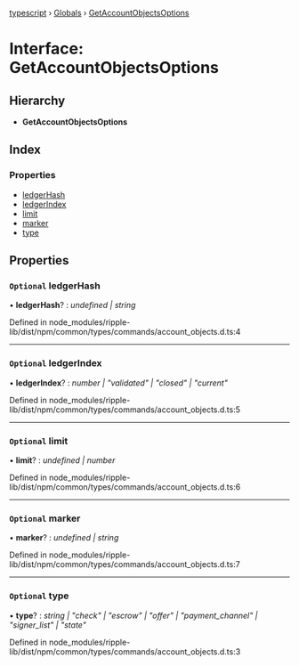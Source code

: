 [typescript](../README.md) › [Globals](../globals.md) › [GetAccountObjectsOptions](getaccountobjectsoptions.md)

# Interface: GetAccountObjectsOptions

## Hierarchy

* **GetAccountObjectsOptions**

## Index

### Properties

* [ledgerHash](getaccountobjectsoptions.md#optional-ledgerhash)
* [ledgerIndex](getaccountobjectsoptions.md#optional-ledgerindex)
* [limit](getaccountobjectsoptions.md#optional-limit)
* [marker](getaccountobjectsoptions.md#optional-marker)
* [type](getaccountobjectsoptions.md#optional-type)

## Properties

### `Optional` ledgerHash

• **ledgerHash**? : *undefined | string*

Defined in node_modules/ripple-lib/dist/npm/common/types/commands/account_objects.d.ts:4

___

### `Optional` ledgerIndex

• **ledgerIndex**? : *number | "validated" | "closed" | "current"*

Defined in node_modules/ripple-lib/dist/npm/common/types/commands/account_objects.d.ts:5

___

### `Optional` limit

• **limit**? : *undefined | number*

Defined in node_modules/ripple-lib/dist/npm/common/types/commands/account_objects.d.ts:6

___

### `Optional` marker

• **marker**? : *undefined | string*

Defined in node_modules/ripple-lib/dist/npm/common/types/commands/account_objects.d.ts:7

___

### `Optional` type

• **type**? : *string | "check" | "escrow" | "offer" | "payment_channel" | "signer_list" | "state"*

Defined in node_modules/ripple-lib/dist/npm/common/types/commands/account_objects.d.ts:3
